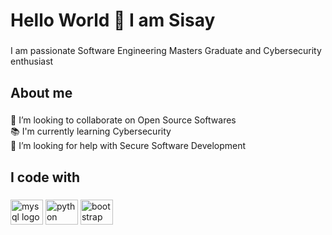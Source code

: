 <h1 align="left">Hello World 👋 I am Sisay</h1>

###

<p align="left">I am passionate Software Engineering Masters Graduate and Cybersecurity enthusiast</p>

###

<h2 align="left">About me</h2>

###

<p align="left">👯 I’m looking to collaborate on Open Source Softwares<br>📚 I'm currently learning  Cybersecurity<br>🤝 I’m looking for help with Secure Software Development</p>

###

<h2 align="left">I code with</h2>

###

<div align="left">
  <img src="https://cdn.jsdelivr.net/gh/devicons/devicon/icons/mysql/mysql-original.svg" height="40" width="52" alt="mysql logo"  />
  <img src="https://cdn.jsdelivr.net/gh/devicons/devicon/icons/python/python-original.svg" height="40" width="52" alt="python logo"  />
  <img src="https://cdn.jsdelivr.net/gh/devicons/devicon/icons/bootstrap/bootstrap-original.svg" height="40" width="52" alt="bootstrap logo"  />
</div>

###
